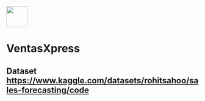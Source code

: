 <img src="https://andessoftware.com/logoventas.png" style="height:55px;width:55px">
<h1>VentasXpress</h1> 

## Dataset https://www.kaggle.com/datasets/rohitsahoo/sales-forecasting/code
